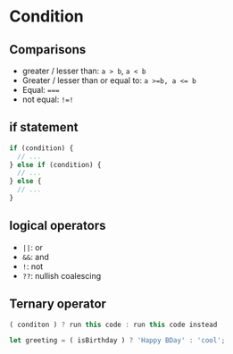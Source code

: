 # Condition

## Comparisons

- greater / lesser than: `a > b`, `a < b`
- Greater / lesser than or equal to: `a >=b, a <= b`
- Equal: `===`
- not equal: `!=!`

## if statement

```javascript
if (condition) {
  // ...
} else if (condition) {
  // ...
} else {
  // ...
}
```

## logical operators

- `||`: or
- `&&`: and
- `!`: not
- `??`: nullish coalescing

## Ternary operator

```javascript
( conditon ) ? run this code : run this code instead

let greeting = ( isBirthday ) ? 'Happy BDay' : 'cool';
```
